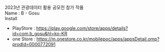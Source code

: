 2023년 관광데이터 활용 공모전 참가 작품</br>
Name : B - Gosu</br>
Install</br>
- PlayStore : https://play.google.com/store/apps/details?id=com.b_gosu&hl=ko-KR
- one Store : https://m.onestore.co.kr/mobilepoc/apps/appsDetail.omp?prodId=0000772091
